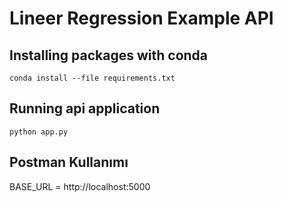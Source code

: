 # Lineer Regression Example API

## Installing packages with conda

```conda install --file requirements.txt```

## Running api application

```python app.py```

## Postman Kullanımı

BASE_URL = http://localhost:5000